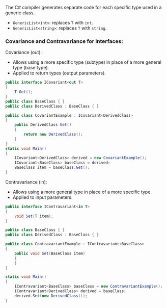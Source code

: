 The C# compiler generates separate code for each specific type used in a generic class.

- `GenericList<int>`: replaces `T` with `int`.
- `GenericList<string>`: replaces `T` with `string`.


### Covariance and Contravariance for Interfaces:

Covariance (out):

- Allows using a more specific type (subtype) in place of a more general type (base type).
- Applied to return types (output parameters).

```csharp
public interface ICovariant<out T>
{
	T Get();
}
public class BaseClass { }
public class DerivedClass : BaseClass { }

public class CovariantExample : ICovariant<DerivedClass>
{
	public DerivedClass Get()
	{
		return new DerivedClass();
	}
}
static void Main()
{
	ICovariant<DerivedClass> derived = new CovariantExample();
	ICovariant<BaseClass> baseClass = derived;
	BaseClass item = baseClass.Get();
}
```

Contravariance (in):

- Allows using a more general type in place of a more specific type.
- Applied to input parameters.

```csharp 
public interface IContravariant<in T>
{
	void Set(T item);
}

public class BaseClass { }
public class DerivedClass : BaseClass { }

public class ContravariantExample : IContravariant<BaseClass>
{
	public void Set(BaseClass item)
	{
	}
}

static void Main()
{
	IContravariant<BaseClass> baseClass = new ContravariantExample();
	IContravariant<DerivedClass> derived = baseClass;
	derived.Set(new DerivedClass());
}
```